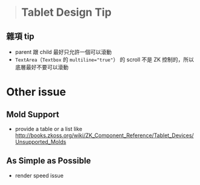 > # Tablet Design Tip #

雜項 tip
--------
* parent 跟 child 最好只允許一個可以滾動
* `TextArea`（`Textbox` 的 `multiline="true"`） 的 scroll 不是 ZK 控制的，所以底層最好不要可以滾動

Other issue
===========

Mold Support
------------
* provide a table or a list like http://books.zkoss.org/wiki/ZK_Component_Reference/Tablet_Devices/Unsupported_Molds

As Simple as Possible
---------------------
* render speed issue